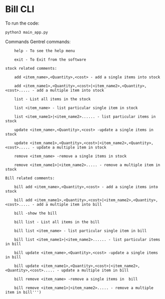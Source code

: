 # Bill CLI

To run the code:

    python3 main_app.py

Commands
    Gentrel commands:
        
        help - To see the help menu

        exit - To Exit from the software

    stock related comments:

        add <item_name>,<Quantity>,<cost> - add a single items into stock
        
        add <item_name1>,<Quantity>,<cost>|<item_name2>,<Quantity>,<cost>..... - add a multiple item into stock
        
        list - List all items in the stock
        
        list <item_name> - list particular single item in stock
        
        list <item_name1>|<item_name2>...... - list particular items in stock
        
        update <item_name>,<Quantity>,<cost> -update a single items in stock

        update <item_name1>,<Quantity>,<cost>|<item_name2>,<Quantity>,<cost>..... - update a multiple item in stock
        
        remove <item_name> -remove a single items in stock	
        
        remove <item_name1>|<item_name2>..... - remove a multiple item in stock

    Bill related comments:

        bill add <item_name>,<Quantity>,<cost> - add a single items into stock
        
        bill add <item_name1>,<Quantity>,<cost>|<item_name2>,<Quantity>,<cost>..... - add a multiple item into bill
        
        bill -show the bill

        bill list - List all items in the bill
        
        bill list <item_name> - list particular single item in bill
        
        bill list <item_name1>|<item_name2>...... - list particular items in bill
        
        bill update <item_name>,<Quantity>,<cost> -update a single items in bill

        bill update <item_name1>,<Quantity>,<cost>|<item_name2>,<Quantity>,<cost>..... - update a multiple item in bill
        
        bill remove <item_name> -remove a single items in  bill	
        
        bill remove <item_name1>|<item_name2>..... - remove a multiple item in bill''')